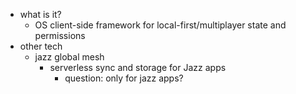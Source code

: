   * what is it?
    * OS client-side framework for local-first/multiplayer state and permissions
  * other tech
    * jazz global mesh
      * serverless sync and storage for Jazz apps
        * question: only for jazz apps?